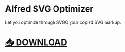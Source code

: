 # Alfred SVG Optimizer

Let you optimize through SVGO your copied SVG markup.

# [📥 DOWNLOAD](SVGO.alfredworkflow)